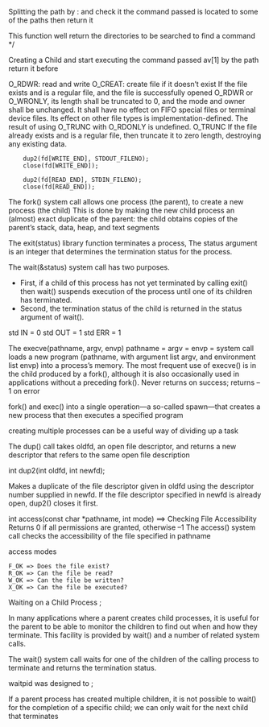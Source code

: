 Splitting the path by : and check it the command passed is located to some of the paths then return it

This function well return the directories to be searched to find a command */

Creating a Child and start executing the command passed av[1] by the path return it before


O_RDWR: read and write
O_CREAT: create file if it doesn’t exist
If the file exists and is a regular file, and the file is successfully opened O_RDWR or O_WRONLY, its length shall be truncated to 0, and the mode and owner shall be unchanged. It shall have no effect on FIFO special files or terminal device files. Its effect on other file types is implementation-defined. The result of using O_TRUNC with O_RDONLY is undefined.
O_TRUNC If the file already exists and is a regular file, then truncate it to zero length, destroying any existing data. 

        dup2(fd[WRITE_END], STDOUT_FILENO);
        close(fd[WRITE_END]);

        dup2(fd[READ_END], STDIN_FILENO);
        close(fd[READ_END]);

The fork() system call allows one process (the parent), to create a new process (the child)
This is done by making the new child process an (almost) exact duplicate of the parent: the child obtains copies of the parent’s stack, data, heap,
and text segments

The exit(status) library function terminates a process, The status argument is an integer that
determines the termination status for the process.


The wait(&status) system call has two purposes.

- First, if a child of this process has not yet terminated by calling exit()
then wait() suspends execution of the process until one of its children has terminated. 
- Second, the termination status of the child is returned in the status argument of wait().



std IN   = 0
std OUT  = 1
std ERR  = 1


The execve(pathname, argv, envp) 
pathname = 
argv = 
envp = 
system call loads a new program (pathname, with argument list argv, and environment list envp) into a process’s memory.
The most frequent use of execve() is in the child produced by a fork(), although
it is also occasionally used in applications without a preceding fork().
Never returns on success; returns –1 on error


fork() and exec() into a single operation—a so-called spawn—that creates a new process that then executes a specified program


creating multiple processes can be a useful way of dividing up a task




The dup() call takes oldfd, an open file descriptor, and returns a new descriptor that 
refers to the same open file description


int dup2(int oldfd, int newfd);

Makes a duplicate of the file descriptor given in oldfd using
the descriptor number supplied in newfd. If the file descriptor specified in newfd is
already open, dup2() closes it first.


int access(const char *pathname, int mode) ==>  Checking File Accessibility
Returns 0 if all permissions are granted, otherwise –1
The access() system call checks the accessibility of the file specified in pathname

access modes

    F_OK => Does the file exist?
    R_OK => Can the file be read?
    W_OK => Can the file be written?
    X_OK => Can the file be executed?


Waiting on a Child Process ;

In many applications where a parent creates child processes, it is useful for the
parent to be able to monitor the children to find out when and how they terminate.
This facility is provided by wait() and a number of related system calls.


The wait() system call waits for one of the children of the calling
process to terminate and returns the termination status.

waitpid was designed to ;

If a parent process has created multiple children, it is not possible to wait() for the
completion of a specific child; we can only wait for the next child that terminates
